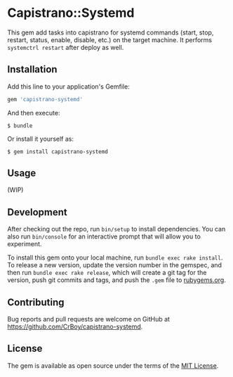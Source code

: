 # Capistrano::Systemd

This gem add tasks into capistrano for systemd commands (start, stop, restart, status, enable, disable, etc.) on the target machine. It performs `systemctrl restart` after deploy as well.

## Installation

Add this line to your application's Gemfile:

```ruby
gem 'capistrano-systemd'
```

And then execute:

    $ bundle

Or install it yourself as:

    $ gem install capistrano-systemd

## Usage

(WIP)

## Development

After checking out the repo, run `bin/setup` to install dependencies. You can also run `bin/console` for an interactive prompt that will allow you to experiment.

To install this gem onto your local machine, run `bundle exec rake install`. To release a new version, update the version number in the gemspec, and then run `bundle exec rake release`, which will create a git tag for the version, push git commits and tags, and push the `.gem` file to [rubygems.org](https://rubygems.org).

## Contributing

Bug reports and pull requests are welcome on GitHub at https://github.com/CrBoy/capistrano-systemd.


## License

The gem is available as open source under the terms of the [MIT License](http://opensource.org/licenses/MIT).

